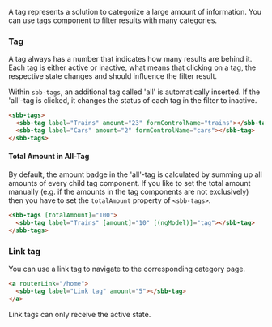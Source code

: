 A tag represents a solution to categorize a large amount of information.
You can use tags component to filter results with many categories.

### Tag

A tag always has a number that indicates how many results are behind it.
Each tag is either active or inactive, what means that clicking on a tag, the respective
state changes and should influence the filter result.

Within `sbb-tags`, an additional tag called 'all' is automatically inserted. If the 'all'-tag is clicked,
it changes the status of each tag in the filter to inactive.

```html
<sbb-tags>
  <sbb-tag label="Trains" amount="23" formControlName="trains"></sbb-tag>
  <sbb-tag label="Cars" amount="2" formControlName="cars"></sbb-tag>
</sbb-tags>
```

#### Total Amount in All-Tag

By default, the amount badge in the 'all'-tag is calculated by summing up all amounts of every child tag component.
If you like to set the total amount manually (e.g. if the amounts in the tag components are not exclusively)
then you have to set the `totalAmount` property of `<sbb-tags>`.

```html
<sbb-tags [totalAmount]="100">
  <sbb-tag label="Trains" [amount]="10" [(ngModel)]="tag"></sbb-tag>
</sbb-tags>
```

### Link tag

You can use a link tag to navigate to the corresponding category page.

```html
<a routerLink="/home">
  <sbb-tag label="Link tag" amount="5"></sbb-tag>
</a>
```

Link tags can only receive the active state.

